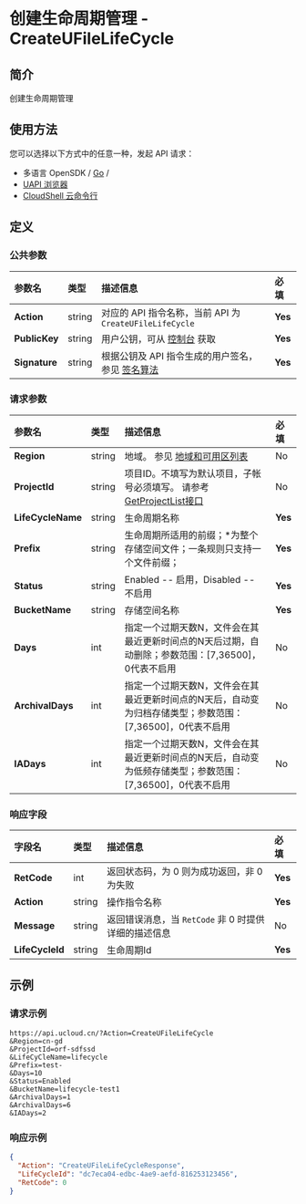 # 创建生命周期管理 - CreateUFileLifeCycle

## 简介

创建生命周期管理






## 使用方法

您可以选择以下方式中的任意一种，发起 API 请求：
- 多语言 OpenSDK / [Go](https://github.com/ucloud/ucloud-sdk-go) /
- [UAPI 浏览器](https://console.ucloud.cn/uapi/detail?id=CreateUFileLifeCycle)
- [CloudShell 云命令行](https://shell.ucloud.cn/)


## 定义

### 公共参数

| 参数名 | 类型 | 描述信息 | 必填 |
|:---|:---|:---|:---|
| **Action**     | string  | 对应的 API 指令名称，当前 API 为 `CreateUFileLifeCycle`                        | **Yes** |
| **PublicKey**  | string  | 用户公钥，可从 [控制台](https://console.ucloud.cn/uapi/apikey) 获取                                             | **Yes** |
| **Signature**  | string  | 根据公钥及 API 指令生成的用户签名，参见 [签名算法](api/summary/signature.md)  | **Yes** |

### 请求参数

| 参数名 | 类型 | 描述信息 | 必填 |
|:---|:---|:---|:---|
| **Region** | string | 地域。 参见 [地域和可用区列表](https://docs.ucloud.cn/api/summary/regionlist) |No|
| **ProjectId** | string | 项目ID。不填写为默认项目，子帐号必须填写。 请参考[GetProjectList接口](https://docs.ucloud.cn/api/summary/get_project_list) |No|
| **LifeCycleName** | string | 生命周期名称 |**Yes**|
| **Prefix** | string | 生命周期所适用的前缀；*为整个存储空间文件；一条规则只支持一个文件前缀； |**Yes**|
| **Status** | string | Enabled -- 启用，Disabled -- 不启用 |**Yes**|
| **BucketName** | string | 存储空间名称 |**Yes**|
| **Days** | int | 指定一个过期天数N，文件会在其最近更新时间点的N天后过期，自动删除；参数范围：[7,36500]，0代表不启用 |No|
| **ArchivalDays** | int | 指定一个过期天数N，文件会在其最近更新时间点的N天后，自动变为归档存储类型；参数范围：[7,36500]，0代表不启用 |No|
| **IADays** | int | 指定一个过期天数N，文件会在其最近更新时间点的N天后，自动变为低频存储类型；参数范围：[7,36500]，0代表不启用 |No|

### 响应字段

| 字段名 | 类型 | 描述信息 | 必填 |
|:---|:---|:---|:---|
| **RetCode** | int | 返回状态码，为 0 则为成功返回，非 0 为失败 |**Yes**|
| **Action** | string | 操作指令名称 |**Yes**|
| **Message** | string | 返回错误消息，当 `RetCode` 非 0 时提供详细的描述信息 |No|
| **LifeCycleId** | string | 生命周期Id |**Yes**|




## 示例

### 请求示例
    
```
https://api.ucloud.cn/?Action=CreateUFileLifeCycle
&Region=cn-gd
&ProjectId=orf-sdfssd
&LifeCyCleName=lifecycle
&Prefix=test-
&Days=10
&Status=Enabled
&BucketName=lifecycle-test1
&ArchivalDays=1
&ArchivalDays=6
&IADays=2
```

### 响应示例
    
```json
{
  "Action": "CreateUFileLifeCycleResponse",
  "LifeCycleId": "dc7eca04-edbc-4ae9-aefd-816253123456",
  "RetCode": 0
}
```





